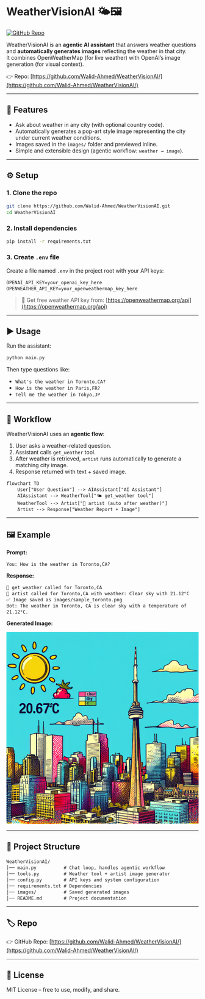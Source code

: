# WeatherVisionAI 🌤️🖼️

[![GitHub Repo](https://img.shields.io/badge/GitHub-WeatherVisionAI-blue?logo=github)](https://github.com/Walid-Ahmed/WeatherVisionAI/)

WeatherVisionAI is an **agentic AI assistant** that answers weather questions and **automatically generates images** reflecting the weather in that city.  
It combines OpenWeatherMap (for live weather) with OpenAI’s image generation (for visual context).  

👉 Repo: [https://github.com/Walid-Ahmed/WeatherVisionAI/](https://github.com/Walid-Ahmed/WeatherVisionAI/)

---

## 🚀 Features
- Ask about weather in any city (with optional country code).
- Automatically generates a pop-art style image representing the city under current weather conditions.
- Images saved in the `images/` folder and previewed inline.
- Simple and extensible design (agentic workflow: `weather → image`).

---

## ⚙️ Setup

### 1. Clone the repo
```bash
git clone https://github.com/Walid-Ahmed/WeatherVisionAI.git
cd WeatherVisionAI
```

### 2. Install dependencies
```bash
pip install -r requirements.txt
```

### 3. Create `.env` file
Create a file named `.env` in the project root with your API keys:

```env
OPENAI_API_KEY=your_openai_key_here
OPENWEATHER_API_KEY=your_openweathermap_key_here
```

> 🔑 Get free weather API key from: [https://openweathermap.org/api](https://openweathermap.org/api)

---

## ▶️ Usage
Run the assistant:

```bash
python main.py
```

Then type questions like:
- `What's the weather in Toronto,CA?`
- `How is the weather in Paris,FR?`
- `Tell me the weather in Tokyo,JP`

---

## 🧠 Workflow

WeatherVisionAI uses an **agentic flow**:
1. User asks a weather-related question.  
2. Assistant calls `get_weather` tool.  
3. After weather is retrieved, `artist` runs automatically to generate a matching city image.  
4. Response returned with text + saved image.  

```mermaid
flowchart TD
    User["User Question"] --> AIAssistant["AI Assistant"]
    AIAssistant --> WeatherTool["🌤️ get_weather tool"]
    WeatherTool --> Artist["🎨 artist (auto after weather)"]
    Artist --> Response["Weather Report + Image"]
```

---

## 🖼️ Example

**Prompt:**
```
You: How is the weather in Toronto,CA?
```

**Response:**
```
🔧 get_weather called for Toronto,CA  
🎨 artist called for Toronto,CA with weather: Clear sky with 21.12°C  
✅ Image saved as images/sample_toronto.png  
Bot: The weather in Toronto, CA is clear sky with a temperature of 21.12°C.
```

**Generated Image:**

![Sample Toronto Weather](torontoca_20250921_191544.png)

---

## 📂 Project Structure
```
WeatherVisionAI/
│── main.py          # Chat loop, handles agentic workflow
│── tools.py         # Weather tool + artist image generator
│── config.py        # API keys and system configuration
│── requirements.txt # Dependencies
│── images/          # Saved generated images
│── README.md        # Project documentation
```

---

## 🏷️ Repo
👉 GitHub Repo: [https://github.com/Walid-Ahmed/WeatherVisionAI/](https://github.com/Walid-Ahmed/WeatherVisionAI/)

---

## 📜 License
MIT License – free to use, modify, and share.
